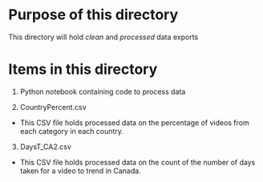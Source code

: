# Purpose of this directory
This directory will hold *clean* and *processed* data exports

# Items in this directory
1. Python notebook containing code to process data

2. CountryPercent.csv
- This CSV file holds processed data on the percentage of videos from each category in each country.

3. DaysT_CA2.csv
- This CSV file holds processed data on the count of the number of days taken for a video to trend in Canada.

